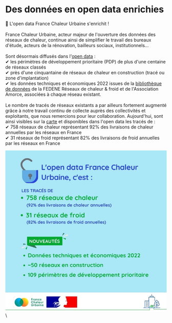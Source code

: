 # Des données en open data enrichies

📢 L'open data France Chaleur Urbaine s'enrichit !\
\
France Chaleur Urbaine, acteur majeur de l'ouverture des données des réseaux de chaleur, continue ainsi de simplifier le travail des bureaux d'étude, acteurs de la rénovation, bailleurs sociaux, institutionnels...\
\
Sont désormais diffusés dans l'[open data](https://www.data.gouv.fr/fr/datasets/traces-des-reseaux-de-chaleur-et-de-froid/) :\
✔ les périmètres de développement prioritaire (PDP) de plus d'une centaine de réseaux classés\
✔ près d'une cinquantaine de réseaux de chaleur en construction (tracé ou zone d'implantation)\
✔ les données techniques et économiques 2022 issues de la [bibliothèque de données](https://fedene.fr/lenquete-2023-sur-les-reseaux-de-chaleur-froid-en-france/) de la FEDENE Réseaux de chaleur & froid et de l'Association Amorce, associées à chaque réseau existant.\
\
Le nombre de tracés de réseaux existants a par ailleurs fortement augmenté grâce à notre travail continu de collecte auprès des collectivités et exploitants, que nous remercions pour leur collaboration. Aujourd'hui, sont ainsi visibles sur la [carte](/carte) et disponibles dans l'open data les tracés de :\
✔ 758 réseaux de chaleur représentant 92% des livraisons de chaleur annuelles par les réseaux en France\
✔ 31 réseaux de froid représentant 82% des livraisons de froid annuelles par les réseaux en France

![](<.gitbook/assets/12 (1).jpg>)\
